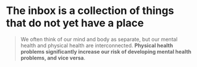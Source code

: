 # The inbox is a collection of things that do not yet have a place

>We often think of our mind and body as separate, but our mental health and physical health are interconnected. **Physical health problems significantly increase our risk of developing mental health problems, and vice versa**.



